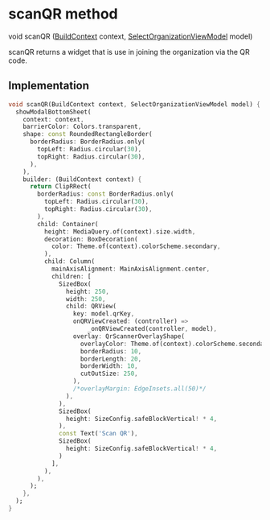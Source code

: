 


# scanQR method








void scanQR
([BuildContext](https://api.flutter.dev/flutter/widgets/BuildContext-class.html) context, [SelectOrganizationViewModel](../../view_model_pre_auth_view_models_select_organization_view_model/SelectOrganizationViewModel-class.md) model)





<p>scanQR returns a widget that is use in joining the organization via the QR code.</p>



## Implementation

```dart
void scanQR(BuildContext context, SelectOrganizationViewModel model) {
  showModalBottomSheet(
    context: context,
    barrierColor: Colors.transparent,
    shape: const RoundedRectangleBorder(
      borderRadius: BorderRadius.only(
        topLeft: Radius.circular(30),
        topRight: Radius.circular(30),
      ),
    ),
    builder: (BuildContext context) {
      return ClipRRect(
        borderRadius: const BorderRadius.only(
          topLeft: Radius.circular(30),
          topRight: Radius.circular(30),
        ),
        child: Container(
          height: MediaQuery.of(context).size.width,
          decoration: BoxDecoration(
            color: Theme.of(context).colorScheme.secondary,
          ),
          child: Column(
            mainAxisAlignment: MainAxisAlignment.center,
            children: [
              SizedBox(
                height: 250,
                width: 250,
                child: QRView(
                  key: model.qrKey,
                  onQRViewCreated: (controller) =>
                      _onQRViewCreated(controller, model),
                  overlay: QrScannerOverlayShape(
                    overlayColor: Theme.of(context).colorScheme.secondary,
                    borderRadius: 10,
                    borderLength: 20,
                    borderWidth: 10,
                    cutOutSize: 250,
                  ),
                  /*overlayMargin: EdgeInsets.all(50)*/
                ),
              ),
              SizedBox(
                height: SizeConfig.safeBlockVertical! * 4,
              ),
              const Text('Scan QR'),
              SizedBox(
                height: SizeConfig.safeBlockVertical! * 4,
              )
            ],
          ),
        ),
      );
    },
  );
}
```







